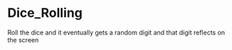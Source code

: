 # Dice_Rolling
Roll the dice and it eventually gets a random digit and that digit reflects on the screen
